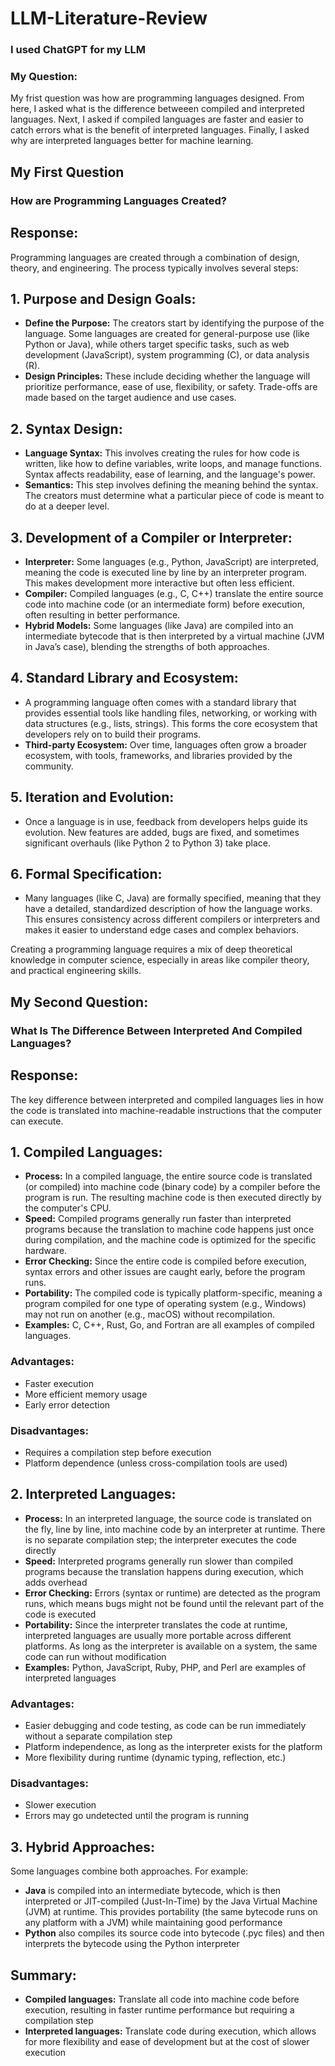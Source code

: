 # LLM-Literature-Review

### I used ChatGPT for my LLM

### My Question:
My frist question was how are programming languages designed. From here, I asked what is the difference betweeen compiled and interpreted languages. Next, I asked if compiled languages are faster and easier to catch errors what is the benefit of interpreted languages. Finally, I asked why are interpreted languages better for machine learning.

## My First Question

### How are Programming Languages Created?

## Response:
Programming languages are created through a combination of design, theory, and engineering. The process typically involves several steps:
## 1. Purpose and Design Goals:
* **Define the Purpose:** The creators start by identifying the purpose of the language. Some languages are created for general-purpose use (like Python or Java), while others target specific tasks, such as web development (JavaScript), system programming (C), or data analysis (R).
* **Design Principles:** These include deciding whether the language will prioritize performance, ease of use, flexibility, or safety. Trade-offs are made based on the target audience and use cases.

## 2. Syntax Design:
* **Language Syntax:** This involves creating the rules for how code is written, like how to define variables, write loops, and manage functions. Syntax affects readability, ease of learning, and the language's power.
* **Semantics:** This step involves defining the meaning behind the syntax. The creators must determine what a particular piece of code is meant to do at a deeper level.

## 3. Development of a Compiler or Interpreter:
* **Interpreter:** Some languages (e.g., Python, JavaScript) are interpreted, meaning the code is executed line by line by an interpreter program. This makes development more interactive but often less efficient.
* **Compiler:** Compiled languages (e.g., C, C++) translate the entire source code into machine code (or an intermediate form) before execution, often resulting in better performance.
* **Hybrid Models:** Some languages (like Java) are compiled into an intermediate bytecode that is then interpreted by a virtual machine (JVM in Java’s case), blending the strengths of both approaches.

## 4. Standard Library and Ecosystem:
* A programming language often comes with a standard library that provides essential tools like handling files, networking, or working with data structures (e.g., lists, strings). This forms the core ecosystem that developers rely on to build their programs.
* **Third-party Ecosystem:** Over time, languages often grow a broader ecosystem, with tools, frameworks, and libraries provided by the community.

## 5. Iteration and Evolution:
* Once a language is in use, feedback from developers helps guide its evolution. New features are added, bugs are fixed, and sometimes significant overhauls (like Python 2 to Python 3) take place.

## 6. Formal Specification:
* Many languages (like C, Java) are formally specified, meaning that they have a detailed, standardized description of how the language works. This ensures consistency across different compilers or interpreters and makes it easier to understand edge cases and complex behaviors.


Creating a programming language requires a mix of deep theoretical knowledge in computer science, especially in areas like compiler theory, and practical engineering skills.

## My Second Question:

### What Is The Difference Between Interpreted And Compiled Languages?

## Response:
The key difference between interpreted and compiled languages lies in how the code is translated into machine-readable instructions that the computer can execute.

## 1. Compiled Languages:
* **Process:** In a compiled language, the entire source code is translated (or compiled) into machine code (binary code) by a compiler before the program is run. The resulting machine code is then executed directly by the computer's CPU.
* **Speed:** Compiled programs generally run faster than interpreted programs because the translation to machine code happens just once during compilation, and the machine code is optimized for the specific hardware.
* **Error Checking:** Since the entire code is compiled before execution, syntax errors and other issues are caught early, before the program runs.
* **Portability:** The compiled code is typically platform-specific, meaning a program compiled for one type of operating system (e.g., Windows) may not run on another (e.g., macOS) without recompilation.
* **Examples:** C, C++, Rust, Go, and Fortran are all examples of compiled languages.

### Advantages:
* Faster execution
* More efficient memory usage
* Early error detection

### Disadvantages:
* Requires a compilation step before execution
* Platform dependence (unless cross-compilation tools are used)

## 2. Interpreted Languages:
* **Process:** In an interpreted language, the source code is translated on the fly, line by line, into machine code by an interpreter at runtime. There is no separate compilation step; the interpreter executes the code directly
* **Speed:** Interpreted programs generally run slower than compiled programs because the translation happens during execution, which adds overhead
* **Error Checking:** Errors (syntax or runtime) are detected as the program runs, which means bugs might not be found until the relevant part of the code is executed
* **Portability:** Since the interpreter translates the code at runtime, interpreted languages are usually more portable across different platforms. As long as the interpreter is available on a system, the same code can run without modification
* **Examples:** Python, JavaScript, Ruby, PHP, and Perl are examples of interpreted languages

### Advantages:
* Easier debugging and code testing, as code can be run immediately without a separate compilation step
* Platform independence, as long as the interpreter exists for the platform
* More flexibility during runtime (dynamic typing, reflection, etc.)

### Disadvantages:
* Slower execution
* Errors may go undetected until the program is running

## 3. Hybrid Approaches:
Some languages combine both approaches. For example:
* **Java** is compiled into an intermediate bytecode, which is then interpreted or JIT-compiled (Just-In-Time) by the Java Virtual Machine (JVM) at runtime. This provides portability (the same bytecode runs on any platform with a JVM) while maintaining good performance
* **Python** also compiles its source code into bytecode (.pyc files) and then interprets the bytecode using the Python interpreter

## Summary:
* **Compiled languages:** Translate all code into machine code before execution, resulting in faster runtime performance but requiring a compilation step
* **Interpreted languages:** Translate code during execution, which allows for more flexibility and ease of development but at the cost of slower execution
























